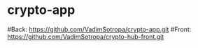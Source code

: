# crypto-app

#Back: https://github.com/VadimSotropa/crypto-app.git
#Front: https://github.com/VadimSotropa/crypto-hub-front.git
